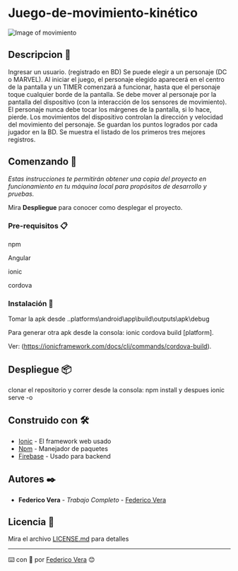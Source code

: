 # Juego-de-movimiento-kinético

![Image of movimiento](https://firebasestorage.googleapis.com/v0/b/relevamientovisual1.appspot.com/o/Centrado.jpg?alt=media&token=d8e99762-45e0-4c08-a430-6e97c4cbe215)

## Descripcion :book:

Ingresar un usuario. (registrado en BD) Se puede elegir a un personaje (DC o MARVEL). Al iniciar el juego, el personaje elegido aparecerá en el centro de la pantalla y un TIMER comenzará a funcionar, hasta que el personaje toque cualquier borde de la pantalla.
 Se debe mover al personaje por la pantalla del dispositivo (con la interacción de los sensores de movimiento). El personaje nunca debe tocar los márgenes de la pantalla, si lo hace, pierde. Los movimientos del dispositivo controlan la dirección y velocidad del movimiento del personaje. Se guardan los puntos logrados por cada jugador en la BD. Se muestra el listado de los primeros tres mejores registros.

## Comenzando 🚀

_Estas instrucciones te permitirán obtener una copia del proyecto en funcionamiento en tu máquina local para propósitos de desarrollo y pruebas._

Mira **Despliegue** para conocer como desplegar el proyecto.


### Pre-requisitos 📋

npm

Angular

ionic

cordova

### Instalación 🔧

Tomar la apk desde ..platforms\android\app\build\outputs\apk\debug

Para generar otra apk desde la consola: ionic cordova build [platform].

Ver: (https://ionicframework.com/docs/cli/commands/cordova-build).


## Despliegue 📦

clonar el repositorio y correr desde la consola: npm install y despues ionic serve -o

## Construido con 🛠️


* [Ionic](https://ionicframework.com/) - El framework web usado
* [Npm](https://maven.apache.org/) - Manejador de paquetes
* [Firebase](https://firebase.google.com/) - Usado para backend



## Autores ✒️

* **Federico Vera** - *Trabajo Completo* - [Federico Vera](https://github.com/dfedericovera)


## Licencia 📄

Mira el archivo [LICENSE.md](LICENSE.md) para detalles


---
⌨️ con :muscle: por [Federico Vera](https://github.com/dfedericovera) 😊